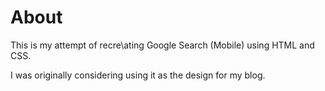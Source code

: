 # About 
This is my attempt of recre\ating Google Search (Mobile) using HTML and CSS. 

I was originally considering using it as the design for my blog. 